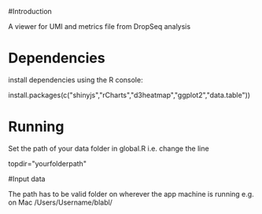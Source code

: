 
#Introduction

A viewer for UMI and metrics file from DropSeq analysis


# Dependencies

install dependencies using the R console:

install.packages(c("shinyjs","rCharts","d3heatmap","ggplot2","data.table"))


# Running

Set the path of your data folder in global.R  i.e. change the line

topdir="yourfolderpath"

#Input data

The path has to be valid folder on wherever the app machine is running e.g. on Mac /Users/Username/blabl/



